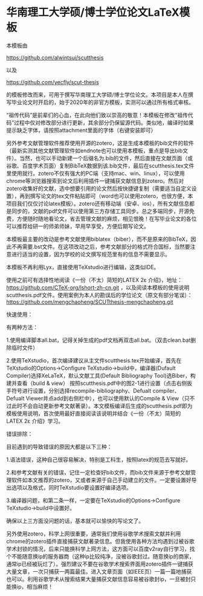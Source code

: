 # 华南理工大学硕/博士学位论文LaTeX模板

本模板由 

https://github.com/alwintsui/scutthesis 

以及 

https://github.com/yecfly/scut-thesis 

的模板修改而来，可用于撰写华南理工大学硕/博士学位论文。本项目是本人在撰写毕业论文时开启的，始于2020年的非官方模板，实测可以通过所有格式审核。

“祖传代码”是前辈们的心血，在此向他们致以崇高的敬意！本模板在修改“祖传代码”过程中仅对修改部分进行更新，其余部分仍保留源代码。类似地，编译时如果提示缺乏字体，请按照attachment里面的字体（右键安装即可）

另外参考文献管理软件推荐使用开源的zotero，这是生成本模板的bib文件的软件（最新实测其他文献管理软件如endnote也可以使用本模板，重点是导出bib文件）。当然，也可以手动新建一个后缀名为.bib的文件，然后直接在文献页面（或谷歌、百度学术页面）复制BibTeX数据到该.bib文件，最后在scutthesis.tex文件里使用就行。zotero不仅有强大的PC端（支持mac、win、linux），可以使用chrome等浏览器搜索到论文后利用插件一键捕获文献信息到zotero。然后对zotero收集好的文献，选中想要引用的论文然后按快捷键复制（需要适当自定义设置），再到撰写论文的tex文件粘贴即可（word也可以使用zotero，也很方便，本项目我们仅仅讨论latex模板）。zotero还有移动端（安卓、ios），所有文献信息都是同步的，文献的pdf文件可以使用第三方存储工具同步。总之多端同步，开源免费，方便随时随地看论文，省去管理文献的麻烦，相见恨晚！在写毕业论文的各位可以推荐给研一的师弟师妹，早用早享受，方便后期写论文。



本模板最主要的改动是参考文献使用biblatex（biber），而不是原来的BibTeX，因此不再需要.bst文件。在这项改动之后，参考文献部分的格式符合国标，当然要注意进行适当的设置，因为学校的论文撰写规范里有的信息不需要显示。

本模板不再利用Lyx，直接使用TeXstudio进行编辑，这类似IDE。

使用之前可有选择性地阅读《一份（不太）简短的LATEX 2ε 介绍》，地址：https://github.com/CTeX-org/lshort-zh-cn.git ，以及阅读本模板的使用说明scutthesis.pdf文件。使用案例为本人的勘误后的学位论文（原文有部分笔误）：https://github.com/mengchaoheng/SCUTthesis-mengchaoheng.git

快速使用：

有两种方法：

1.使用编译脚本all.bat，记得关掉生成的pdf文档再双击all.bat。（双击clean.bat删除临时文件）

2.使用TeXstudio，首次编译建议从主文件scutthesis.tex开始编译，首先在TeXstudio的Options->Configure TeXstudio->build中，编译器(Dufault Compiler)选择XeLaTeX，默认文献工具(Default Bibliography Tool)选Biber，构建并查看（build & view） 按照scutthesis.pdf中的图2-1进行设置（点击右侧扳手符号进行设置，分别选择recompile-bibliography、Defualt compiler、Defualt Viewer并点add到右侧栏中），也可以使用默认的Compile & View（只不过此时不会自动更新参考文献著录）。本文模板编译后生成的scutthesis.pdf即为模板使用说明，首次使用最好直接阅读该说明并结合《一份（不太）简短的LATEX 2ε 介绍》学习。

错误排除：

目前遇到的导致错误的原因大都是以下三种：

1.语法错误，这种自己很容易解决，特别是工科生，按照latex的规范去写就好。

2.和参考文献有关的错误，记住一定检查好bib文件，而bib文件来源于参考文献管理软件如本文推荐的zotero，又或者来源于自己手动建立的文件。一定要设置好导出选项以及格式，同时TeXstudio要设置好编译选项。

3.编译器问题，和第二条一样，一定要在TeXstudio的Options->Configure TeXstudio->build中设置好。

确保以上三方面没问题的话，基本就可以愉快的写论文了。

另外使用zotero，科学上网很重要，通常我们使用谷歌学术搜索文献并利用chrome的zotero插件直接捕获文献著录信息。但我使用各种方法均遇到过被谷歌学术封锁的情况，后来只能换科学上网方法，这方面可以百度v2ray自行学习，找个不能随意换ip的服务器商（这种ip比较纯净，没被谷歌封过。随意换ip的商家，通常ip已经被玩烂了）。强烈建议不要在谷歌学术搜索界面用zotero插件一键捕获大量文章，一次只捕获一两篇最佳。进入文章页面（如IEEE页）一篇一篇地捕获也可以。利用谷歌学术从搜索结果大量捕获文献信息容易被谷歌封ip，一旦被封只能换ip，相当麻烦！

